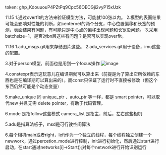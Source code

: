 token:   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

11.15
1.通过overfit的方法来验证模型方法，可能就100张以内。
2.模型的表面结果可能会影响对性能的判断，如centernet的两个分支，中心位置偏移和长宽的预测，表面结果有问题，有可能只是中心点的偏移出现问题和长宽没问题。
3.采用batchsize=1，是否对bn层这些有问题？是否可以实现overfit。

11.16
1.adu_msgs.git用来存储图片这些。
2.adu_services.git用于设备，imu这些的配置。

3.对于person模型，前面也是用到一个focus操作
![image](https://user-images.githubusercontent.com/32613232/141955844-3105159b-a49d-4a5a-93fd-f7a3fbdf2554.png)

4.constexpr表示这玩意儿在编译期就可以算出来（前提是为了算出它所依赖的东西也是在编译期可以算出来的）。而const只保证了运行时不直接被修改（但这个东西仍然可能是个动态变量）

5.make_unique 同 unique_ptr 、auto_ptr 等一样，都是 smart pointer，可以取代new 并且无需 delete pointer，有助于代码管理。

6.mode 是指follow这些模式   camera_list 是指主，前后，左右这些相机

5.adu是指算法板子，msd是可行驶空间算法

6.每个相机main或者right，left作为一个独立的线程，每个线程独立创建一个newwork，通过percetion_mode进行控制，init进行初始化，然后通过start进行启动，在start通过networks[i]->Start();对每个network进行开始识别运行
